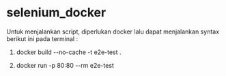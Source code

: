 # selenium_docker

Untuk menjalankan script, diperlukan docker lalu dapat menjalankan syntax berikut ini pada terminal :

1. docker build --no-cache -t e2e-test .

2. docker run -p 80:80 --rm e2e-test

